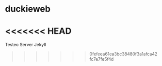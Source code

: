 # duckieweb
<<<<<<< HEAD
=======
Testeo Server Jekyll
>>>>>>> 0fefeea61ea3bc38480f3a1afca42fc7e7fe5f4d
